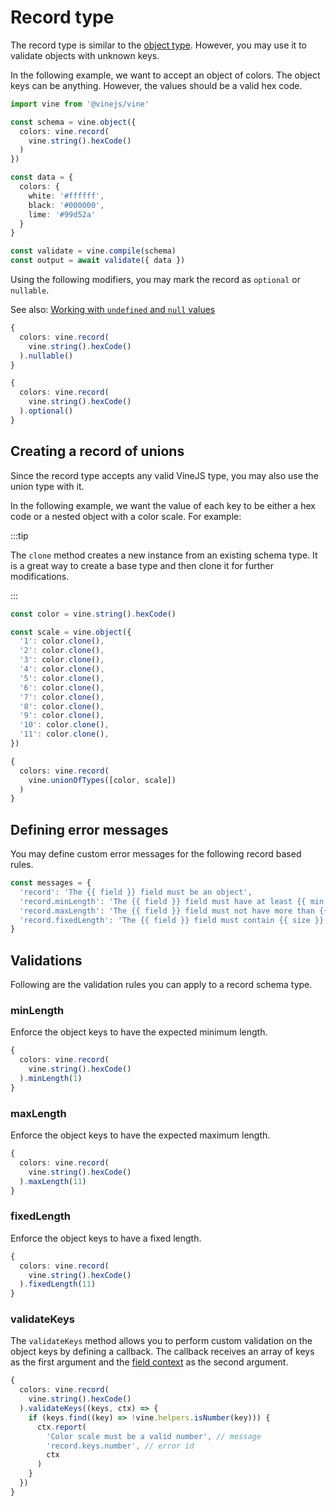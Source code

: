 # Record type

The record type is similar to the [object type](./object.md). However, you may use it to validate objects with unknown keys.

In the following example, we want to accept an object of colors. The object keys can be anything. However, the values should be a valid hex code.

```ts
import vine from '@vinejs/vine'

const schema = vine.object({
  colors: vine.record(
    vine.string().hexCode()
  )
})

const data = {
  colors: {
    white: '#ffffff',
    black: '#000000',
    lime: '#99d52a'
  }
}

const validate = vine.compile(schema)
const output = await validate({ data })
```

Using the following modifiers, you may mark the record as `optional` or `nullable`.

See also: [Working with `undefined` and `null` values](../guides/schema_101.md#nullable-and-optional-modifiers)

```ts
{
  colors: vine.record(
    vine.string().hexCode()
  ).nullable()
}
```

```ts
{
  colors: vine.record(
    vine.string().hexCode()
  ).optional()
}
```

## Creating a record of unions

Since the record type accepts any valid VineJS type, you may also use the union type with it.

In the following example, we want the value of each key to be either a hex code or a nested object with a color scale. For example:

:::tip

The `clone` method creates a new instance from an existing schema type. It is a great way to create a base type and then clone it for further modifications.

:::

```ts
const color = vine.string().hexCode()

const scale = vine.object({
  '1': color.clone(),
  '2': color.clone(),
  '3': color.clone(),
  '4': color.clone(),
  '5': color.clone(),
  '6': color.clone(),
  '7': color.clone(),
  '8': color.clone(),
  '9': color.clone(),
  '10': color.clone(),
  '11': color.clone(),
})

{
  colors: vine.record(
    vine.unionOfTypes([color, scale])
  )
}
```

## Defining error messages

You may define custom error messages for the following record based rules.

```ts
const messages = {
  'record': 'The {{ field }} field must be an object',
  'record.minLength': 'The {{ field }} field must have at least {{ min }} items',
  'record.maxLength': 'The {{ field }} field must not have more than {{ max }} items',
  'record.fixedLength': 'The {{ field }} field must contain {{ size }} items'
}
```

## Validations

Following are the validation rules you can apply to a record schema type.

### minLength

Enforce the object keys to have the expected minimum length.

```ts
{
  colors: vine.record(
    vine.string().hexCode()
  ).minLength(1)
}
```

### maxLength

Enforce the object keys to have the expected maximum length.

```ts
{
  colors: vine.record(
    vine.string().hexCode()
  ).maxLength(11)
}
```

### fixedLength

Enforce the object keys to have a fixed length.

```ts
{
  colors: vine.record(
    vine.string().hexCode()
  ).fixedLength(11)
}
```

### validateKeys

The `validateKeys` method allows you to perform custom validation on the object keys by defining a callback. The callback receives an array of keys as the first argument and the [field context](../guides/field_context.md) as the second argument.

```ts
{
  colors: vine.record(
    vine.string().hexCode()
  ).validateKeys((keys, ctx) => {
    if (keys.find((key) => !vine.helpers.isNumber(key))) {
      ctx.report(
        'Color scale must be a valid number', // message
        'record.keys.number', // error id
        ctx
      )
    }
  })
}
```
